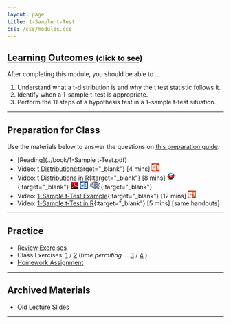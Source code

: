```yaml
---
layout: page
title: 1-Sample t-Test
css: /css/modules.css
---
```


<div class="panel-group-ILOs">
  <div class="panel panel-default">
    <div class="panel-heading">
      <h2 class="panel-title">
        <a data-toggle="collapse" href="#ILOs">Learning Outcomes <small>(click to see)</small></a>
      </h2>
    </div>
    <div id="ILOs" class="panel-collapse collapse">
      <div class="panel-body">

<p>After completing this module, you should be able to ...</p>

<ol>
  <li>Understand what a t-distribution is and why the t test statistic follows it.</li>
  <li>Identify when a 1-sample t-test is appropriate.</li>
  <li>Perform the 11 steps of a hypothesis test in a 1-sample t-test situation.</li>
</ol>
      </div>
    </div>
  </div>
</div>

----

## Preparation for Class

Use the materials below to answer the questions on [this preparation guide](1Samplet_Prep).

* [Reading](../book/1-Sample t-Test.pdf)
* Video: [t Distribution](https://vimeo.com/user45324800/tdist){:target="_blank"} [4 mins] [![PowerPoint](../img/ppt.png)](1Samplet_PPT1.pptx)
* Video: [t Distributions in R](https://vimeo.com/user45324800/tdistribution){:target="_blank"} [8 mins] [![Web](../img/web.png)](1Samplet_RHO.html){:target="_blank"}  [![PDF](../img/pdf.png)](1Samplet_RHO.pdf) [![MSWord](../img/word.png)](1Samplet_RHO.docx)  [![R](../img/Rlogo.png)](1Samplet_RHO.R){:target="_blank"}
* Video: [1-Sample t-Test Example](https://vimeo.com/user45324800/t1test-ex1){:target="_blank"} [12 mins] [![PowerPoint](../img/ppt.png)](1Samplet_PPT2.pptx)
* Video: [1-Sample t-Test in R](https://vimeo.com/user45324800/1samplettest){:target="_blank"} [5 mins] [same handouts]

----

## Practice

* [Review Exercises](1Samplet_RevEx)
* Class Exercises: [1](1Samplet_CE1) / [2](1Samplet_CE2) (*time permiting* ... [3](1Samplet_CE3) / [4](1Samplet_CE4) )
* [Homework Assignment](1Samplet_HW)

----

## Archived Materials

* [Old Lecture Slides](1Samplet_PPT_old.pptx)

----
